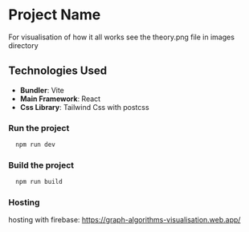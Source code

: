 # Project Name

For visualisation of how it all works see the theory.png file in images directory

## Technologies Used

- **Bundler**: Vite
- **Main Framework**: React
- **Css Library**: Tailwind Css with postcss

### Run the project

```bash
  npm run dev
```

### Build the project

```bash
  npm run build
```

### Hosting
hosting with firebase: https://graph-algorithms-visualisation.web.app/